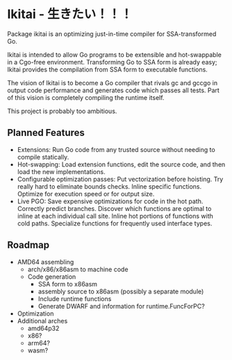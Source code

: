 # Ikitai - 生きたい！！！

Package ikitai is an optimizing just-in-time compiler for SSA-transformed Go.

Ikitai is intended to allow Go programs to be extensible and hot-swappable in a
Cgo-free environment. Transforming Go to SSA form is already easy; Ikitai
provides the compilation from SSA form to executable functions.

The vision of Ikitai is to become a Go compiler that rivals gc and gccgo in
output code performance and generates code which passes all tests. Part of this
vision is completely compiling the runtime itself.

This project is probably too ambitious.

## Planned Features

- Extensions: Run Go code from any trusted source without needing to compile statically.
- Hot-swapping: Load extension functions, edit the source code, and then load the new implementations.
- Configurable optimization passes: Put vectorization before hoisting. Try really hard to eliminate bounds checks. Inline specific functions. Optimize for execution speed or for output size.
- Live PGO: Save expensive optimizations for code in the hot path. Correctly predict branches. Discover which functions are optimal to inline at each individual call site. Inline hot portions of functions with cold paths. Specialize functions for frequently used interface types.

## Roadmap

- AMD64 assembling
	+ arch/x86/x86asm to machine code
	+ Code generation
		- SSA form to x86asm
		- assembly source to x86asm (possibly a separate module)
		- Include runtime functions
		- Generate DWARF and information for runtime.FuncForPC?
- Optimization
- Additional arches
	+ amd64p32
	+ x86?
	+ arm64?
	+ wasm?

